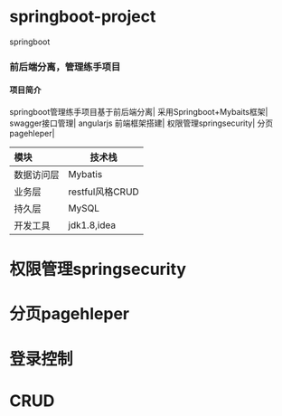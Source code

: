 # springboot-project
springboot
### 前后端分离，管理练手项目

#### 项目简介

springboot管理练手项目基于前后端分离|
采用Springboot+Mybaits框架|
swagger接口管理|
angularjs 前端框架搭建|
权限管理springsecurity|
分页pagehleper|

| 模块       | **技术栈**                                                   |
| :--------- | ------------------------------------------------------------ |
| 数据访问层 | Mybatis             |
| 业务层     | restful风格CRUD |
| 持久层     | MySQL                   |
|开发工具    |jdk1.8,idea|

# 权限管理springsecurity
# 分页pagehleper
# 登录控制
# CRUD
